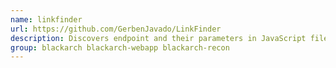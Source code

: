 ```yaml
---
name: linkfinder
url: https://github.com/GerbenJavado/LinkFinder
description: Discovers endpoint and their parameters in JavaScript files.
group: blackarch blackarch-webapp blackarch-recon
---
```

